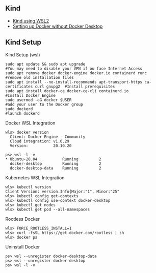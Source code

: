 ## Kind

- [Kind using WSL2](https://kind.sigs.k8s.io/docs/user/using-wsl2/)
- [Setting up Docker without Docker Desktop](https://dev.to/bowmanjd/install-docker-on-windows-wsl-without-docker-desktop-34m9)

## Kind Setup

Kind Setup (wsl)

```
sudo apt update && sudo apt upgrade                                                       #You may need to disable your VPN if ou face Internet Access
sudo apt remove docker docker-engine docker.io containerd runc                            #remove old installation files
sudo apt install --no-install-recommends apt-transport-https ca-certificates curl gnupg2  #Install prerequisites
sudo apt install docker-ce docker-ce-cli containerd.io                                    #Install Docker Engine
sudo usermod -aG docker $USER                                                             #add your user to the Docker group
sudo dockerd                                                                              #launch dockerd
```
Docker WSL Integration

```Shell
wls> docker version
  Client: Docker Engine - Community
  Cloud integration: v1.0.29
  Version:           20.10.20
 
ps> wsl -l -v
* Ubuntu-20.04           Running         2
  docker-desktop         Running         2
  docker-desktop-data    Running         2
```

Kubernetes WSL Integration

```Shell
wls> kubectl version
Client Version: version.Info{Major:"1", Minor:"25"
wls> kubectl config get-contexts
wls> kubectl config use-context docker-desktop
wls> kubectl get nodes
wls> kubectl get pod --all-namespaces
```
Rootless Docker

```Shell
wls> FORCE_ROOTLESS_INSTALL=1
wls> curl -fsSL https://get.docker.com/rootless | sh
wls> docker ps
```
Uninstall Docker

```Shell
ps> wsl --unregister docker-desktop-data
ps> wsl --unregister docker-desktop
ps> wsl -l -v
```
